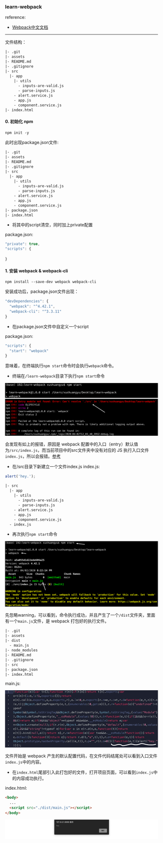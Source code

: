 ### learn-webpack

reference:
- [Webpack中文文档](https://www.webpackjs.com/concepts/)

---
文件结构：
```
|- .git
|- assets
|- README.md
|- .gitignore
|- src
  |- app
    |- utils
      - inputs-are-valid.js
      - parse-inputs.js
    - alert.service.js
    - app.js
    - component.service.js
|- index.html
```

#### 0. 初始化 npm
```
npm init -y
```

此时出现package.json文件:

```
|- .git
|- assets
|- README.md
|- .gitignore
|- src
  |- app
    |- utils
      - inputs-are-valid.js
      - parse-inputs.js
    - alert.service.js
    - app.js
    - component.service.js
|- package.json
|- index.html
```

- 将其中的script清空，同时加上private配置

package.json:
```js
"private": true,
"scripts": {

}
```

#### 1. 安装 webpack & webpack-cli
```
npm install --save-dev webpack webpack-cli
```

安装成功后，package.json文件出现：
```js
"devDependencies": {
  "webpack": "^4.42.1",
  "webpack-cli": "^3.3.11"
}
```

- 在package.json文件中自定义一个script

package.json:
```js
"scripts": {
  "start": "webpack"
}
```
意味着，在终端执行```npm start```命令时会执行```webpack```命令。

- 终端在```/learn-webpack```目录下执行```npm start```命令

![npm-start-error1](./assets/screen-shots/npm-start-error.png)
![npm-start-error1](./assets/screen-shots/npm-start-error(1).png)

会发现有如上的报错，原因是 webpack 配置中的入口（entry）默认值为```/src/index.js```，而当前项目中的src文件夹中没有对应的 JS 执行入口文件 ```index.js```，所以会报错。[参考](https://www.webpackjs.com/concepts/#%E5%85%A5%E5%8F%A3-entry-)

- 在/src目录下新建立一个文件index.js
index.js:
```js
alert('hey.');
```

```
|- src
  |- app
    |- utils
      - inputs-are-valid.js
      - parse-inputs.js
    - alert.service.js
    - app.js
    - component.service.js
  - index.js
```

- 再次执行```npm start```命令

![npm-start-success](./assets/screen-shots/npm-start-success.png)

先忽略warning，可以看到，命令执行成功，并且产生了一个```/dist```文件夹，里面有一个```main.js```文件，是 webpack 打包好的执行文件。

```
|- .git
|- assets
|- dist
  - main.js
|- node_modules
|- README.md
|- .gitignore
|- src
|- package.json
|- index.html
```

main.js:

![main.js](./assets/screen-shots/main.png)

文件开始是 webpack 产生的默认配置代码，在文件代码结尾处可以看到入口文件```index.js```中的内容。

- 在```index.html```尾部引入此打包好的文件，打开项目页面，可以看到```index.js```中的内容成功执行。

index.html:
```html
<body>
  ...
  <script src="./dist/main.js"></script>
</body>
```

![alert](./assets/screen-shots/alert.png)
